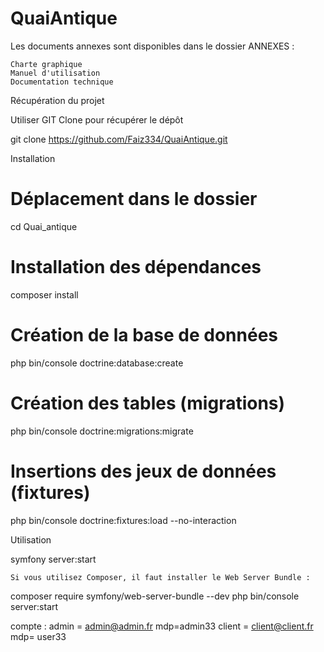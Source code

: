 # QuaiAntique


Les documents annexes sont disponibles dans le dossier ANNEXES :

    Charte graphique
    Manuel d'utilisation
    Documentation technique

Récupération du projet

Utiliser GIT Clone pour récupérer le dépôt

git clone https://github.com/Faiz334/QuaiAntique.git

Installation

# Déplacement dans le dossier
cd Quai_antique
# Installation des dépendances
composer install
# Création de la base de données
php bin/console doctrine:database:create
# Création des tables (migrations)
php bin/console doctrine:migrations:migrate
# Insertions des jeux de données (fixtures)
php bin/console doctrine:fixtures:load --no-interaction

Utilisation

symfony server:start

    Si vous utilisez Composer, il faut installer le Web Server Bundle :

composer require symfony/web-server-bundle --dev
php bin/console server:start

compte : admin = admin@admin.fr mdp=admin33
         client = client@client.fr mdp= user33
